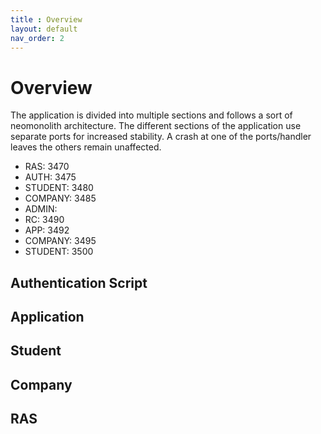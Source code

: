 ```yaml
---
title : Overview
layout: default
nav_order: 2
---
```

# Overview
The application is divided into multiple sections and follows a sort of neomonolith architecture. The different sections of the application use separate ports for increased stability. A crash at one of the ports/handler leaves the others remain unaffected.

- RAS: 3470
-  AUTH: 3475
-  STUDENT: 3480
-  COMPANY: 3485
-  ADMIN:
-    RC: 3490
-    APP: 3492
-    COMPANY: 3495
-    STUDENT: 3500

## Authentication Script
## Application
## Student
## Company
## RAS

